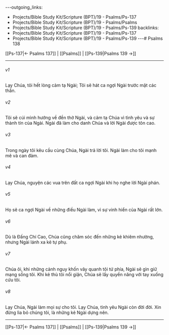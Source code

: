 ---outgoing_links:
  - Projects/Bible Study Kit/Scripture (BPT)/19 - Psalms/Ps-137
  - Projects/Bible Study Kit/Scripture (BPT)/19 - Psalms/Psalms
  - Projects/Bible Study Kit/Scripture (BPT)/19 - Psalms/Ps-139
backlinks:
  - Projects/Bible Study Kit/Scripture (BPT)/19 - Psalms/Ps-137
  - Projects/Bible Study Kit/Scripture (BPT)/19 - Psalms/Ps-139
---# Psalms 138

[[Ps-137|← Psalms 137]] | [[Psalms]] | [[Ps-139|Psalms 139 →]]
***



###### v1 
Lạy Chúa, tôi hết lòng cảm tạ Ngài; Tôi sẽ hát ca ngợi Ngài trước mặt các thần. 

###### v2 
Tôi sẽ cúi mình hướng về đền thờ Ngài, và cảm tạ Chúa vì tình yêu và sự thành tín của Ngài. Ngài đã làm cho danh Chúa và lời Ngài được tôn cao. 

###### v3 
Trong ngày tôi kêu cầu cùng Chúa, Ngài trả lời tôi. Ngài làm cho tôi mạnh mẽ và can đảm. 

###### v4 
Lạy Chúa, nguyện các vua trên đất ca ngợi Ngài khi họ nghe lời Ngài phán. 

###### v5 
Họ sẽ ca ngợi Ngài về những điều Ngài làm, vì sự vinh hiển của Ngài rất lớn. 

###### v6 
Dù là Đấng Chí Cao, Chúa cũng chăm sóc đến những kẻ khiêm nhường, nhưng Ngài lánh xa kẻ tự phụ. 

###### v7 
Chúa ôi, khi những cảnh nguy khốn vây quanh tôi tứ phía, Ngài sẽ gìn giữ mạng sống tôi. Khi kẻ thù tôi nổi giận, Chúa sẽ lấy quyền năng với tay xuống cứu tôi. 

###### v8 
Lạy Chúa, Ngài làm mọi sự cho tôi. Lạy Chúa, tình yêu Ngài còn đời đời. Xin đừng lìa bỏ chúng tôi, là những kẻ Ngài dựng nên.

***
[[Ps-137|← Psalms 137]] | [[Psalms]] | [[Ps-139|Psalms 139 →]]
